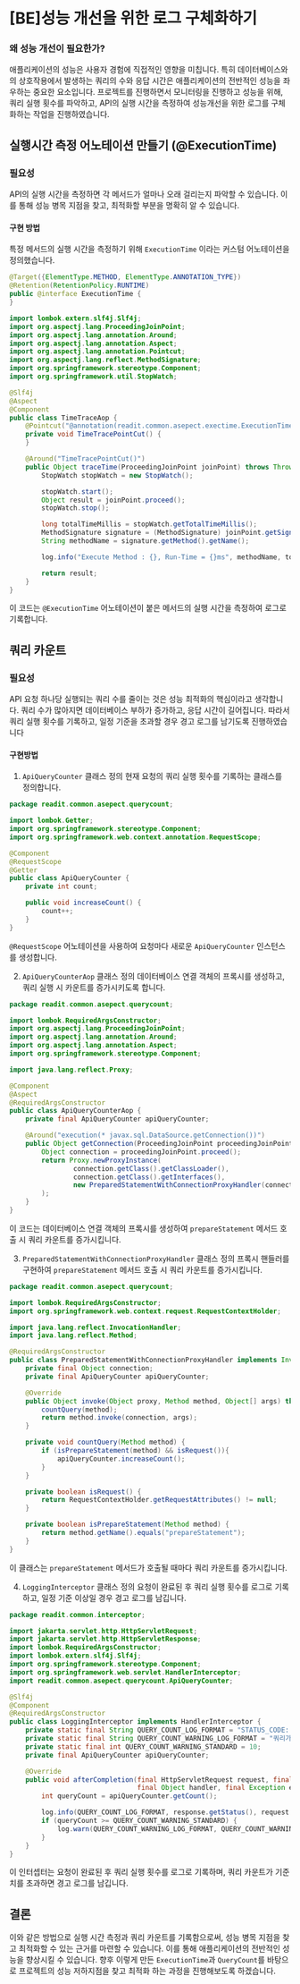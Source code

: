 # [BE]성능 개선을 위한 로그 구체화하기

### 왜 성능 개선이 필요한가?
애플리케이션의 성능은 사용자 경험에 직접적인 영향을 미칩니다. 특히 데이터베이스와의 상호작용에서 발생하는 쿼리의 수와 응답 시간은 애플리케이션의 전반적인 성능을 좌우하는 중요한 요소입니다.
프로젝트를 진행하면서 모니터링을 진행하고 성능을 위해, 쿼리 실행 횟수를 파악하고, API의 실행 시간을 측정하여 성능개선을 위한 로그를 구체화하는 작업을 진행하였습니다.

## 실행시간 측정 어노테이션 만들기 (@ExecutionTime)

### 필요성
API의 실행 시간을 측정하면 각 메서드가 얼마나 오래 걸리는지 파악할 수 있습니다. 이를 통해 성능 병목 지점을 찾고, 최적화할 부분을 명확히 알 수 있습니다.

#### 구현 방법
특정 메서드의 실행 시간을 측정하기 위해 `ExecutionTime` 이라는 커스텀 어노테이션을 정의했습니다.
```java
@Target({ElementType.METHOD, ElementType.ANNOTATION_TYPE})
@Retention(RetentionPolicy.RUNTIME)
public @interface ExecutionTime {
}
```
```java
import lombok.extern.slf4j.Slf4j;
import org.aspectj.lang.ProceedingJoinPoint;
import org.aspectj.lang.annotation.Around;
import org.aspectj.lang.annotation.Aspect;
import org.aspectj.lang.annotation.Pointcut;
import org.aspectj.lang.reflect.MethodSignature;
import org.springframework.stereotype.Component;
import org.springframework.util.StopWatch;

@Slf4j
@Aspect
@Component
public class TimeTraceAop {
    @Pointcut("@annotation(readit.common.asepect.exectime.ExecutionTime)")
    private void TimeTracePointCut() {
    }

    @Around("TimeTracePointCut()")
    public Object traceTime(ProceedingJoinPoint joinPoint) throws Throwable {
        StopWatch stopWatch = new StopWatch();

        stopWatch.start();
        Object result = joinPoint.proceed();
        stopWatch.stop();

        long totalTimeMillis = stopWatch.getTotalTimeMillis();
        MethodSignature signature = (MethodSignature) joinPoint.getSignature();
        String methodName = signature.getMethod().getName();

        log.info("Execute Method : {}, Run-Time = {}ms", methodName, totalTimeMillis);

        return result;
    }
}
```
이 코드는 `@ExecutionTime` 어노테이션이 붙은 메서드의 실행 시간을 측정하여 로그로 기록합니다.

## 쿼리 카운트 
### 필요성
API 요청 하나당 실행되는 쿼리 수를 줄이는 것은 성능 최적화의 핵심이라고 생각합니다. 쿼리 수가 많아지면 데이터베이스 부하가 증가하고, 응답 시간이 길어집니다. 따라서 쿼리 실행 횟수를 기록하고, 일정 기준을 초과할 경우 경고 로그를 남기도록 진행하였습니다

#### 구현방법
1. `ApiQueryCounter` 클래스 정의
현재 요청의 쿼리 실행 횟수를 기록하는 클래스를 정의합니다.
```java
package readit.common.asepect.querycount;

import lombok.Getter;
import org.springframework.stereotype.Component;
import org.springframework.web.context.annotation.RequestScope;

@Component
@RequestScope
@Getter
public class ApiQueryCounter {
    private int count;

    public void increaseCount() {
        count++;
    }
}

```
`@RequestScope` 어노테이션을 사용하여 요청마다 새로운 `ApiQueryCounter` 인스턴스를 생성합니다.

2. `ApiQueryCounterAop` 클래스 정의
데이터베이스 연결 객체의 프록시를 생성하고, 쿼리 실행 시 카운트를 증가시키도록 합니다.
```java
package readit.common.asepect.querycount;

import lombok.RequiredArgsConstructor;
import org.aspectj.lang.ProceedingJoinPoint;
import org.aspectj.lang.annotation.Around;
import org.aspectj.lang.annotation.Aspect;
import org.springframework.stereotype.Component;

import java.lang.reflect.Proxy;

@Component
@Aspect
@RequiredArgsConstructor
public class ApiQueryCounterAop {
    private final ApiQueryCounter apiQueryCounter;

    @Around("execution(* javax.sql.DataSource.getConnection())")
    public Object getConnection(ProceedingJoinPoint proceedingJoinPoint) throws Throwable {
        Object connection = proceedingJoinPoint.proceed();
        return Proxy.newProxyInstance(
                connection.getClass().getClassLoader(),
                connection.getClass().getInterfaces(),
                new PreparedStatementWithConnectionProxyHandler(connection, apiQueryCounter)
        );
    }
}

```
이 코드는 데이터베이스 연결 객체의 프록시를 생성하여 `prepareStatement` 메서드 호출 시 쿼리 카운트를 증가시킵니다.

3. `PreparedStatementWithConnectionProxyHandler` 클래스 정의
프록시 핸들러를 구현하여 `prepareStatement` 메서드 호출 시 쿼리 카운트를 증가시킵니다.
```java
package readit.common.asepect.querycount;

import lombok.RequiredArgsConstructor;
import org.springframework.web.context.request.RequestContextHolder;

import java.lang.reflect.InvocationHandler;
import java.lang.reflect.Method;

@RequiredArgsConstructor
public class PreparedStatementWithConnectionProxyHandler implements InvocationHandler {
    private final Object connection;
    private final ApiQueryCounter apiQueryCounter;

    @Override
    public Object invoke(Object proxy, Method method, Object[] args) throws Throwable {
        countQuery(method);
        return method.invoke(connection, args);
    }

    private void countQuery(Method method) {
        if (isPrepareStatement(method) && isRequest()){
            apiQueryCounter.increaseCount();
        }
    }

    private boolean isRequest() {
        return RequestContextHolder.getRequestAttributes() != null;
    }

    private boolean isPrepareStatement(Method method) {
        return method.getName().equals("prepareStatement");
    }
}

```
이 클래스는 `prepareStatement` 메서드가 호출될 때마다 쿼리 카운트를 증가시킵니다.

4. `LoggingInterceptor` 클래스 정의
요청이 완료된 후 쿼리 실행 횟수를 로그로 기록하고, 일정 기준 이상일 경우 경고 로그를 남깁니다.
```java
package readit.common.interceptor;

import jakarta.servlet.http.HttpServletRequest;
import jakarta.servlet.http.HttpServletResponse;
import lombok.RequiredArgsConstructor;
import lombok.extern.slf4j.Slf4j;
import org.springframework.stereotype.Component;
import org.springframework.web.servlet.HandlerInterceptor;
import readit.common.asepect.querycount.ApiQueryCounter;

@Slf4j
@Component
@RequiredArgsConstructor
public class LoggingInterceptor implements HandlerInterceptor {
    private static final String QUERY_COUNT_LOG_FORMAT = "STATUS_CODE: {}, METHOD: {}, URL: {}, QUERY_COUNT: {}";
    private static final String QUERY_COUNT_WARNING_LOG_FORMAT = "쿼리가 {}번 이상 실행되었습니다.";
    private static final int QUERY_COUNT_WARNING_STANDARD = 10;
    private final ApiQueryCounter apiQueryCounter;

    @Override
    public void afterCompletion(final HttpServletRequest request, final HttpServletResponse response,
                                final Object handler, final Exception ex) {
        int queryCount = apiQueryCounter.getCount();

        log.info(QUERY_COUNT_LOG_FORMAT, response.getStatus(), request.getMethod(), request.getRequestURI(), queryCount);
        if (queryCount >= QUERY_COUNT_WARNING_STANDARD) {
            log.warn(QUERY_COUNT_WARNING_LOG_FORMAT, QUERY_COUNT_WARNING_STANDARD);
        }
    }
}

```
이 인터셉터는 요청이 완료된 후 쿼리 실행 횟수를 로그로 기록하며, 쿼리 카운트가 기준치를 초과하면 경고 로그를 남깁니다.

## 결론
이와 같은 방법으로 실행 시간 측정과 쿼리 카운트를 기록함으로써, 성능 병목 지점을 찾고 최적화할 수 있는 근거를 마련할 수 있습니다. 이를 통해 애플리케이션의 전반적인 성능을 향상시킬 수 있습니다.
향후 이렇게 만든 `ExecutionTime`과 `QueryCount`를 바탕으로 프로젝트의 성능 저하지점을 찾고 최적화 하는 과정을 진행해보도록 하겠습니다.

